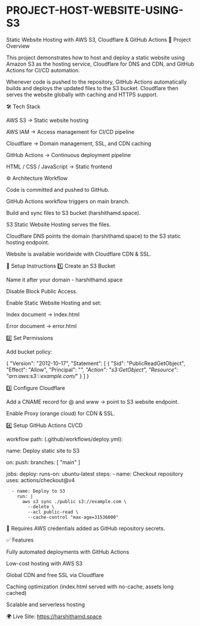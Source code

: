 # PROJECT-HOST-WEBSITE-USING-S3
Static Website Hosting with AWS S3, Cloudflare & GitHub Actions
📌 Project Overview

This project demonstrates how to host and deploy a static website using Amazon S3 as the hosting service, Cloudflare for DNS and CDN, and GitHub Actions for CI/CD automation.

Whenever code is pushed to the repository, GitHub Actions automatically builds and deploys the updated files to the S3 bucket. Cloudflare then serves the website globally with caching and HTTPS support.

🛠️ Tech Stack

AWS S3 → Static website hosting

AWS IAM → Access management for CI/CD pipeline

Cloudflare → Domain management, SSL, and CDN caching

GitHub Actions → Continuous deployment pipeline

HTML / CSS / JavaScript → Static frontend

⚙️ Architecture Workflow

Code is committed and pushed to GitHub.

GitHub Actions workflow triggers on main branch.

Build and sync files to S3 bucket (harshithamd.space).

S3 Static Website Hosting serves the files.

Cloudflare DNS points the domain (harshithamd.space) to the S3 static hosting endpoint.

Website is available worldwide with Cloudflare CDN & SSL.

🚀 Setup Instructions
1️⃣ Create an S3 Bucket

Name it after your domain - harshithamd.space

Disable Block Public Access.

Enable Static Website Hosting and set:

Index document → index.html

Error document → error.html

2️⃣ Set Permissions

Add bucket policy:

{
  "Version": "2012-10-17",
  "Statement": [
    {
      "Sid": "PublicReadGetObject",
      "Effect": "Allow",
      "Principal": "*",
      "Action": "s3:GetObject",
      "Resource": "arn:aws:s3:::example.com/*"
    }
  ]
}

3️⃣ Configure Cloudflare

Add a CNAME record for @ and www → point to S3 website endpoint.

Enable Proxy (orange cloud) for CDN & SSL.

4️⃣ Setup GitHub Actions CI/CD

workflow path:
 (.github/workflows/deploy.yml):

name: Deploy static site to S3

on:
  push:
    branches: [ "main" ]

jobs:
  deploy:
    runs-on: ubuntu-latest
    steps:
      - name: Checkout repository
        uses: actions/checkout@v4

      - name: Deploy to S3
        run: |
          aws s3 sync ./public s3://example.com \
            --delete \
            --acl public-read \
            --cache-control "max-age=31536000"


🔑 Requires AWS credentials added as GitHub repository secrets.

✅ Features

Fully automated deployments with GitHub Actions

Low-cost hosting with AWS S3

Global CDN and free SSL via Cloudflare

Caching optimization (index.html served with no-cache, assets long cached)

Scalable and serverless hosting

🌍 Live Site: https://harshithamd.space
